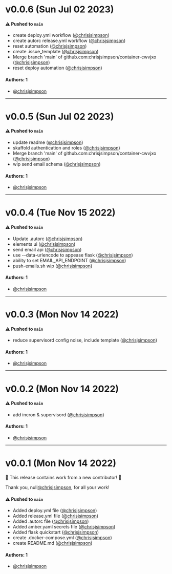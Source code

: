 # v0.0.6 (Sun Jul 02 2023)

#### ⚠️ Pushed to `main`

- create deploy.yml workflow ([@chrisjsimpson](https://github.com/chrisjsimpson))
- create autorc release.yml workflow ([@chrisjsimpson](https://github.com/chrisjsimpson))
- reset automation ([@chrisjsimpson](https://github.com/chrisjsimpson))
- create .issue_template ([@chrisjsimpson](https://github.com/chrisjsimpson))
- Merge branch 'main' of github.com:chrisjsimpson/container-cwvjxo ([@chrisjsimpson](https://github.com/chrisjsimpson))
- reset deploy automation ([@chrisjsimpson](https://github.com/chrisjsimpson))

#### Authors: 1

- [@chrisjsimpson](https://github.com/chrisjsimpson)

---

# v0.0.5 (Sun Jul 02 2023)

#### ⚠️ Pushed to `main`

- update readme ([@chrisjsimpson](https://github.com/chrisjsimpson))
- skaffold authentication and roles ([@chrisjsimpson](https://github.com/chrisjsimpson))
- Merge branch 'main' of github.com:chrisjsimpson/container-cwvjxo ([@chrisjsimpson](https://github.com/chrisjsimpson))
- wip send email schema ([@chrisjsimpson](https://github.com/chrisjsimpson))

#### Authors: 1

- [@chrisjsimpson](https://github.com/chrisjsimpson)

---

# v0.0.4 (Tue Nov 15 2022)

#### ⚠️ Pushed to `main`

- Update .autorc ([@chrisjsimpson](https://github.com/chrisjsimpson))
- elements ui ([@chrisjsimpson](https://github.com/chrisjsimpson))
- send email api ([@chrisjsimpson](https://github.com/chrisjsimpson))
- use --data-urlencode to appease flask ([@chrisjsimpson](https://github.com/chrisjsimpson))
- ability to set EMAIL_API_ENDPOINT ([@chrisjsimpson](https://github.com/chrisjsimpson))
- push-emails.sh wip ([@chrisjsimpson](https://github.com/chrisjsimpson))

#### Authors: 1

- [@chrisjsimpson](https://github.com/chrisjsimpson)

---

# v0.0.3 (Mon Nov 14 2022)

#### ⚠️ Pushed to `main`

- reduce supervisord config noise, include template ([@chrisjsimpson](https://github.com/chrisjsimpson))

#### Authors: 1

- [@chrisjsimpson](https://github.com/chrisjsimpson)

---

# v0.0.2 (Mon Nov 14 2022)

#### ⚠️ Pushed to `main`

- add incron & supervisord ([@chrisjsimpson](https://github.com/chrisjsimpson))

#### Authors: 1

- [@chrisjsimpson](https://github.com/chrisjsimpson)

---

# v0.0.1 (Mon Nov 14 2022)

:tada: This release contains work from a new contributor! :tada:

Thank you, null[@chrisjsimpson](https://github.com/chrisjsimpson), for all your work!

#### ⚠️ Pushed to `main`

- Added deploy.yml file ([@chrisjsimpson](https://github.com/chrisjsimpson))
- Added release.yml file ([@chrisjsimpson](https://github.com/chrisjsimpson))
- Added .autorc file ([@chrisjsimpson](https://github.com/chrisjsimpson))
- Added amber.yaml secrets file ([@chrisjsimpson](https://github.com/chrisjsimpson))
- Added flask quickstart ([@chrisjsimpson](https://github.com/chrisjsimpson))
- create .docker-compose.yml ([@chrisjsimpson](https://github.com/chrisjsimpson))
- create README.md ([@chrisjsimpson](https://github.com/chrisjsimpson))

#### Authors: 1

- [@chrisjsimpson](https://github.com/chrisjsimpson)
